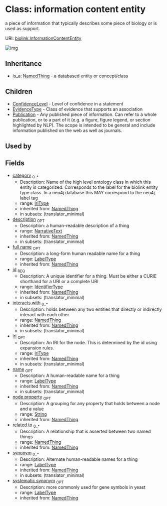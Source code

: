 # Class: information content entity


a piece of information that typically describes some piece of biology or is used as support.

URI: [biolink:InformationContentEntity](https://w3id.org/biolink/vocab/InformationContentEntity)

![img](http://yuml.me/diagram/nofunky;dir:TB/class/\[NamedThing]<filler(i)%200..1-%20\[InformationContentEntity|id(i):identifier_type;name(i):label_type%20%3F;category(i):iri_type%20*;node_property(i):string%20%3F;iri(i):iri_type%20%3F;synonym(i):label_type%20*;full_name(i):label_type%20%3F;description(i):narrative_text%20%3F;systematic_synonym(i):label_type%20%3F;creation_date(i):date%20%3F;update_date(i):date%20%3F;has_chemical_formula(i):chemical_formula_value%20%3F;aggregate_statistic(i):string%20%3F;interbase_coordinate(i):string%20%3F],%20\[OntologyClass]<has%20molecular%20consequence(i)%200..*-%20\[InformationContentEntity],%20\[NamedThing]<same%20as(i)%200..*-%20\[InformationContentEntity],%20\[NamedThing]<produces(i)%200..*-%20\[InformationContentEntity],%20\[Disease]<manifestation%20of(i)%200..*-%20\[InformationContentEntity],%20\[NamedThing]<derives%20from(i)%200..*-%20\[InformationContentEntity],%20\[NamedThing]<derives%20into(i)%200..*-%20\[InformationContentEntity],%20\[Occurrent]<capable%20of(i)%200..*-%20\[InformationContentEntity],%20\[Occurrent]<actively%20involved%20in(i)%200..*-%20\[InformationContentEntity],%20\[Occurrent]<participates%20in(i)%200..*-%20\[InformationContentEntity],%20\[NamedThing]<part%20of(i)%200..*-%20\[InformationContentEntity],%20\[NamedThing]<has%20part(i)%200..*-%20\[InformationContentEntity],%20\[NamedThing]<overlaps(i)%200..*-%20\[InformationContentEntity],%20\[NamedThing]<model%20of(i)%200..*-%20\[InformationContentEntity],%20\[NamedThing]<location%20of(i)%200..*-%20\[InformationContentEntity],%20\[NamedThing]<located%20in(i)%200..*-%20\[InformationContentEntity],%20\[NamedThing]<occurs%20in(i)%200..*-%20\[InformationContentEntity],%20\[NamedThing]<prevents(i)%200..*-%20\[InformationContentEntity],%20\[NamedThing]<causes(i)%200..*-%20\[InformationContentEntity],%20\[NamedThing]<contributes%20to(i)%200..*-%20\[InformationContentEntity],%20\[NamedThing]<predisposes(i)%200..*-%20\[InformationContentEntity],%20\[NamedThing]<affects%20risk%20for(i)%200..*-%20\[InformationContentEntity],%20\[NamedThing]<colocalizes%20with(i)%200..*-%20\[InformationContentEntity],%20\[NamedThing]<coexists%20with(i)%200..*-%20\[InformationContentEntity],%20\[NamedThing]<xenologous%20to(i)%200..*-%20\[InformationContentEntity],%20\[NamedThing]<orthologous%20to(i)%200..*-%20\[InformationContentEntity],%20\[NamedThing]<paralogous%20to(i)%200..*-%20\[InformationContentEntity],%20\[NamedThing]<homologous%20to(i)%200..*-%20\[InformationContentEntity],%20\[NamedThing]<disrupts(i)%200..*-%20\[InformationContentEntity],%20\[NamedThing]<negatively%20regulates(i)%200..*-%20\[InformationContentEntity],%20\[NamedThing]<positively%20regulates(i)%200..*-%20\[InformationContentEntity],%20\[NamedThing]<regulates(i)%200..*-%20\[InformationContentEntity],%20\[NamedThing]<affects(i)%200..*-%20\[InformationContentEntity],%20\[NamedThing]<physically%20interacts%20with(i)%200..*-%20\[InformationContentEntity],%20\[NamedThing]<interacts%20with(i)%200..*-%20\[InformationContentEntity],%20\[NamedThing]<related%20to(i)%200..*-%20\[InformationContentEntity],%20\[InformationContentEntity]^-\[Publication],%20\[InformationContentEntity]^-\[EvidenceType],%20\[InformationContentEntity]^-\[ConfidenceLevel],%20\[NamedThing]^-\[InformationContentEntity])
## Inheritance

 *  is_a: [NamedThing](NamedThing.md) - a databased entity or concept/class
## Children

 * [ConfidenceLevel](ConfidenceLevel.md) - Level of confidence in a statement
 * [EvidenceType](EvidenceType.md) - Class of evidence that supports an association
 * [Publication](Publication.md) - Any published piece of information. Can refer to a whole publication, or to a part of it (e.g. a figure, figure legend, or section highlighted by NLP). The scope is intended to be general and include information published on the web as well as journals.
## Used by

## Fields

 * [category](category.md)  <sub>0..*</sub>
    * Description: Name of the high level ontology class in which this entity is categorized. Corresponds to the label for the biolink entity type class. In a neo4j database this MAY correspond to the neo4j label tag
    * range: [IriType](IriType.md)
    * inherited from: [NamedThing](NamedThing.md)
    * in subsets: (translator_minimal)
 * [description](description.md)  <sub>OPT</sub>
    * Description: a human-readable description of a thing
    * range: [NarrativeText](NarrativeText.md)
    * inherited from: [NamedThing](NamedThing.md)
    * in subsets: (translator_minimal)
 * [full name](full_name.md)  <sub>OPT</sub>
    * Description: a long-form human readable name for a thing
    * range: [LabelType](LabelType.md)
    * inherited from: [NamedThing](NamedThing.md)
 * [id](id.md)  <sub>REQ</sub>
    * Description: A unique identifier for a thing. Must be either a CURIE shorthand for a URI or a complete URI
    * range: [IdentifierType](IdentifierType.md)
    * inherited from: [NamedThing](NamedThing.md)
    * in subsets: (translator_minimal)
 * [interacts with](interacts_with.md)  <sub>0..*</sub>
    * Description: holds between any two entities that directly or indirectly interact with each other
    * range: [NamedThing](NamedThing.md)
    * inherited from: [NamedThing](NamedThing.md)
    * in subsets: (translator_minimal)
 * [iri](iri.md)  <sub>OPT</sub>
    * Description: An IRI for the node. This is determined by the id using expansion rules.
    * range: [IriType](IriType.md)
    * inherited from: [NamedThing](NamedThing.md)
    * in subsets: (translator_minimal)
 * [name](name.md)  <sub>OPT</sub>
    * Description: A human-readable name for a thing
    * range: [LabelType](LabelType.md)
    * inherited from: [NamedThing](NamedThing.md)
    * in subsets: (translator_minimal)
 * [node property](node_property.md)  <sub>OPT</sub>
    * Description: A grouping for any property that holds between a node and a value
    * range: [String](String.md)
    * inherited from: [NamedThing](NamedThing.md)
 * [related to](related_to.md)  <sub>0..*</sub>
    * Description: A relationship that is asserted between two named things
    * range: [NamedThing](NamedThing.md)
    * inherited from: [NamedThing](NamedThing.md)
 * [synonym](synonym.md)  <sub>0..*</sub>
    * Description: Alternate human-readable names for a thing
    * range: [LabelType](LabelType.md)
    * inherited from: [NamedThing](NamedThing.md)
    * in subsets: (translator_minimal)
 * [systematic synonym](systematic_synonym.md)  <sub>OPT</sub>
    * Description: more commonly used for gene symbols in yeast
    * range: [LabelType](LabelType.md)
    * inherited from: [NamedThing](NamedThing.md)

